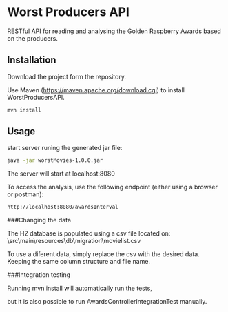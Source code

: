 # Worst Producers API
RESTful API for reading and analysing the Golden Raspberry Awards based on the producers.

## Installation

Download the project form the repository.

Use Maven (https://maven.apache.org/download.cgi) to install WorstProducersAPI.

```bash
mvn install 
```

## Usage

start server runing the generated jar file:

```bash
java -jar worstMovies-1.0.0.jar
```
The server will start at localhost:8080

To access the analysis, use the following endpoint (either using a browser or postman):

```bash
http://localhost:8080/awardsInterval
```

###Changing the data

The H2 database is populated using a csv file located on:
\src\main\resources\db\migration\movielist.csv

To use a diferent data, simply replace the csv with the desired data. Keeping the same column structure and file name.

###Integration testing

Running mvn install will automatically run the tests, 

but it is also possible to run AwardsControllerIntegrationTest manually.